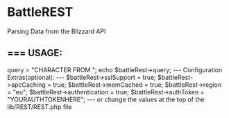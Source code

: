 BattleREST
===
Parsing Data from the Blizzard API

===
USAGE:
---
<?php

require 'PATH TO FILES/rest.php';

$battleRest = new REST();

$battleRest->query = "CHARACTER <character> FROM <realm> <extrafields>";

echo $battleRest->query;

---
Configuration Extras(optional):
---

$battleRest->sslSupport = true;

$battleRest->apcCaching = true;

$battleRest->memCached = true;

$battleRest->region = "eu";

$battleRest->authentication = true;

$battleRest->authToken = "YOURAUTHTOKENHERE";

---

or change the values at the top of the lib/REST/REST.php file